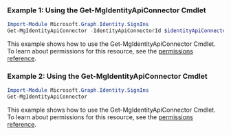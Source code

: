 ### Example 1: Using the Get-MgIdentityApiConnector Cmdlet
```powershell
Import-Module Microsoft.Graph.Identity.SignIns
Get-MgIdentityApiConnector -IdentityApiConnectorId $identityApiConnectorId
```
This example shows how to use the Get-MgIdentityApiConnector Cmdlet.
To learn about permissions for this resource, see the [permissions reference](/graph/permissions-reference).
### Example 2: Using the Get-MgIdentityApiConnector Cmdlet
```powershell
Import-Module Microsoft.Graph.Identity.SignIns
Get-MgIdentityApiConnector
```
This example shows how to use the Get-MgIdentityApiConnector Cmdlet.
To learn about permissions for this resource, see the [permissions reference](/graph/permissions-reference).
